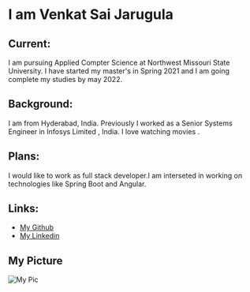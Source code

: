 # I am Venkat Sai Jarugula

## Current: 
I am pursuing Applied Compter Science at Northwest Missouri State University. I have started my master's in Spring 2021 and I am  going complete my studies by may 2022.

## Background:
I am from Hyderabad, India. Previously I worked as a Senior Systems Engineer in Infosys Limited , India. I love watching movies  .
 
## Plans: 
I would like to work as full stack developer.I am interseted in working on technologies like Spring Boot and Angular.

## Links:
- [My Github  ](https://github.com/jarugulavenkat7)
- [My Linkedin](https://www.linkedin.com/in/venkat-sai-jarugula/)

## My Picture
![My Pic](https://scontent.fmci2-1.fna.fbcdn.net/v/t39.30808-6/235036058_2075182502622374_6592549868285818140_n.jpg?_nc_cat=105&ccb=1-5&_nc_sid=09cbfe&_nc_ohc=uD5J4P1mTh8AX9YdCIA&_nc_ht=scontent.fmci2-1.fna&oh=00_AT_uLLM9kl2y1i0u0ZGw38_kjFNbBKKimiiiRVxcubXdVQ&oe=61ECE0E5)





